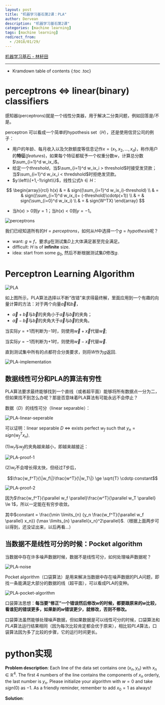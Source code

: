 ```yaml
---
layout: post
title: "机器学习基石第2课：PLA"
author: Dervean
description: "机器学习基石第2课"
categories: [machine learning]
tags: [machine learning]
redirect_from:
  - /2018/01/29/
---
```


[机器学习基石 - 林轩田](https://www.csie.ntu.edu.tw/~htlin/course/mlfound17fall/)

---

* Kramdown table of contents
{:toc .toc}

# perceptrons $\Leftrightarrow$ linear(binary) classifiers

感知器(perceptrons)就是一个线性分类器，用于解决二分类问题，例如回答是/不是。

perceptron 可以看成一个简单的hypothesis set（$H$），还是使用信贷公司的例子：
* 用户的年龄、每月收入以及欠款额度等信息记作$x = (x_1,x_2,...,x_d)$，称作用户的**特征**($features$)，如果每个特征都赋予一个权重分数w，计算总分数 $\sum_{i=1}^d w_ix_i$。
* 给定一个$threshold$，当$\sum_{i=1}^d w_ix_i > threshold$时接受发贷款；当$\sum_{i=1}^d w_ix_i < thredshold$时拒绝发贷款。
* $y:\left\\{+1,-1\right\\}$，线性公式$h \in H$：

$$
\begin{array}{rcl}
h(x)	&	=	&	sign((\sum_{i=1}^d w_ix_i)-threshold)      \\
		&	=	&	sign((\sum_{i=1}^d w_ix_i)+ (-threshold)\cdotp(+1))  \\
		&	=	&	sign(\sum_{i=0}^d w_ix_i)  \\
		&	=	&	sign(W^TX)
\end{array}
$$

* 当$h(x)>0$则$y=1$；当$h(x)<0$则$y=-1$。

![perceptrons](/images/ML/perceptrons.png "perceptrons")

我们已经知道所有的$H={perceptrons}$，如何从$H$中选择一个$g=hypothesis$呢？

* want: $g \approx f$，要求$g$在测试集$D$上大体满足甚至完全满足。 
* difficult: $H$ is of **infinite** size.
* idea: start from some $g_0$, 然后不断根据测试集$D$修改$g$. 

# Perceptron Learning Algorithm

![PLA](/images/ML/PLA.png "PLA")

如上图所示，PLA算法选择以不断“改错”来求得最终解，里面应用到一个有趣的向量计算的方法：对于两个向量$\vec{a}$和$\vec{b}$，

* $\vec{a}+\vec{b}$与$\vec{b}$的夹角小于$\vec{a}$与$\vec{b}$的夹角；
* $\vec{a}-\vec{b}$与$\vec{b}$的夹角大于$\vec{a}$与$\vec{b}$的夹角。

当实际$y=+1$而判断为$-1$时，则使用$\vec{w}+\vec{x}$代替$\vec{w}$;

当实际$y=-1$而判断为$+1$时，则使用$\vec{w}-\vec{x}$代替$\vec{w}$.

直到测试集中所有的点都符合分类要求，则将$W$作为$g$返回.

![PLA-implementation](/images/ML/PLA-implementation.png "PLA-implementation")

## 数据线性可分和PLA的算法有穷性

PLA算法要求最终能够找到一个直线（或者超平面）能够将所有数据点一分为二，但如果找不到怎么办呢？那是否意味着PLA算法有可能永远不会停止？

数据（$D$）的线性可分（linear separable）：

![PLA-linear-seperable](/images/ML/PLA-linear-seperable.png "PLA-linear-seperable")

可以证明：linear separable $D$ $\Leftrightarrow$ exists perfect $w_f$ such that $y_n=sign(w_f^Tx_n)$.

(1)$w_t$与$w_f$的夹角越来越小，即越来越接近：

![PLA-proof-1](/images/ML/PLA-proof-1.png "PLA-proof-1")

(2)$w_t$不会增长得太快，但经过$T$步后，

$$\frac{w_f^T}{\|w_f\|}\frac{w^T}{\|w_T\|} \ge \sqrt{T} \cdotp constant$$

![PLA-proof-2](/images/ML/PLA-proof-2.png "PLA-proof-2")

因为$\frac{w_f^T}{\parallel w_f \parallel}\frac{w^T}{\parallel w_T \parallel} \le 1$，所以一定能在有穷步收敛。

其中$constant = \frac{\min \limits_{n} {y_n \frac{w_f^T}{\parallel w_f \parallel} x_n}} {\max \limits_{n} \parallel{x_n}^2\parallel}$.（根据上面两步可以得到，还没证出来，以后再看...）

## 当数据不是线性可分的时候：Pocket algorithm

当数据中存在许多噪声数据时候，数据不是线性可分，如何处理噪声数据呢？

![PLA-noise](/images/ML/PLA-noise.png "PLA-noise")

Pocket algorithm（口袋算法）是用来解决当数据中存在噪声数据的PLA问题，即找一条能满足大部分的数据的线（超平面），可以看成PLA的变种。

![PLA-pocket-algorithm](/images/ML/PLA-pocket-algorithm.png "PLA-pocket-algorithm")

口袋算法思想：**每当要“修正”一个错误然后修改$w$的时候，都要跟原来的$w$比较，看谁犯的错误更多，如果新的$w$错误更少，就修改，否则不修改。**

口袋算法虽然能够处理噪声数据，但如果数据是可以线性可分的时候，口袋算法和$PLA$算法运行结果相同（因为每次比较肯定都会优于原来），相比较$PLA$算法，口袋算法因为多了比较的步骤，它的运行时间更长。

# python实现

**Problem description**: 
Each line of the data set contains one $(x_n, y_n)$ with $x_n \in \mathbb{R}^4$. The first 4 numbers of the line contains the components of $x_n$ orderly, the last number is $y_n$. Please initialize your algorithm with $w = 0$ and take $sign(0)$ as $−1$. As a friendly reminder, remember to add $x_0 = 1$ as always!

**Solution**:

<script src="https://github.com/Dervean/machine_learning_foundations/tree/master/Perceptrons_Learning_Algorithm/PLA.py"></script>

































